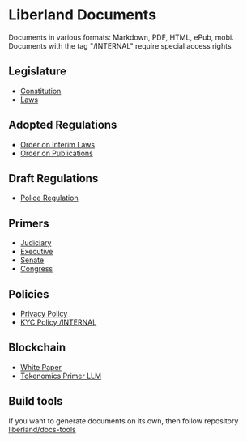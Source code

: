 # Liberland Documents

Documents in various formats: Markdown, PDF, HTML, ePub, mobi. Documents with the tag "/INTERNAL" require special access rights

## Legislature
- [Constitution](https://github.com/liberland/constitution/blob/master/Constitution.md)
- [Laws](https://github.com/liberland/laws)

## Adopted Regulations
- [Order on Interim Laws](https://github.com/liberland/docs/blob/master/regulations/in%20force/orders/order-on-interim-laws.md)
- [Order on Publications](https://github.com/liberland/docs/blob/master/regulations/in%20force/orders/order-on-publication.md) 

## Draft Regulations
- [Police Regulation](https://github.com/liberland/docs/blob/master/regulations/drafts/police-regulation.md)

## Primers
- [Judiciary](https://docs.google.com/document/d/1IgPsDWOrPlRxLpEB_z7ojmkb7BFRwOOCBBG5iE6ffKw/edit)
- [Executive](https://docs.google.com/document/d/1WYyBPfYLv8thucJuWZK9lYlD_Im_gpNoWKFMG1llUM4/edit)
- [Senate](https://docs.google.com/document/d/1AM8QMgCA6hVwTMtfBTMAKVgxb88K84XkVolXG1_H7B8/edit)
- [Congress](https://docs.google.com/document/d/1WUrRMZ45SPanqbZJjA7cDa1_BYqu0VIvO_G8hR3hKO8/edit)

## Policies
- [Privacy Policy](https://docs.google.com/document/d/14kA72jZhKzVr8fCD0hYb72w-mKDUcZs5ib7IOkj3byA/edit#heading=h.iol5cjpc06ub)
- [KYC Policy /INTERNAL](https://docs.google.com/document/d/1N_YvSFvD2DNzxsbkj50eUFLDBGUM1EETVqKDhF_EfNA/edit)

## Blockchain
- [White Paper](https://docs.google.com/document/d/1k7olGjAg_Lv9lA5SisujRLYEcduplHvo8ObwzBwFcHg/edit)
- [Tokenomics Primer LLM](https://docs.google.com/document/d/1LGZN10PxvlcDDr77e6Knyq3AWt1r-YINIzYdhDz7CK4/edit#)

## Build tools

If you want to generate documents on its own, then follow repository [liberland/docs-tools](https://github.com/liberland/docs-tools)
